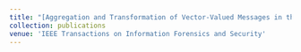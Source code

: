 ```yaml
---
title: "[Aggregation and Transformation of Vector-Valued Messages in the Shuffle Model of Differential Privacy](https://arxiv.org/abs/2112.05464) [Download PDF](/files/TIFS3147643.pdf)"
collection: publications
venue: 'IEEE Transactions on Information Forensics and Security'
---
```

